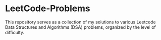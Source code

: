 # LeetCode-Problems

This repository serves as a collection of my solutions to various Leetcode Data Structures and Algorithms (DSA) problems, organized by the level of difficulty.

